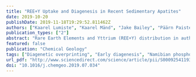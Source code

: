 ```yaml
---
title: "REE+Y Uptake and Diagenesis in Recent Sedimentary Apatites"
date: 2019-10-20
publishDate: 2019-11-18T19:29:52.811462Z
authors: ["Kaarel Lumiste", "Kaarel Mänd", "Jake Bailey", "Päärn Paiste", "Liisa Lang", "Aivo Lepland", "Kalle Kirsimäe"]
publication_types: ["2"]
abstract: "Rare Earth Elements and Yttrium (REE+Y) distribution in authigenic phases are frequently used as proxies for reconstructing past seawater conditions. Sedimentary apatite precipitates near the sediment-water interface and is therefore capable of recording the REE+Y composition of the overlying water column. While the overprinting of primary REE+Y signal during late stage diagenesis is a widely known phenomenon, less is known about early diagenetic effects. In this study, we investigate the REE+Y distribution in Recent sedimentary apatites found on the Namibian shelf using in situ mapping by laser ablation inductively coupled plasma mass spectrometry (LA-ICP-MS). The Namibian phosphorite deposits consist of reworked and redeposited pelletal apatitic grains, ranging from Miocene to Pleistocene in age, and pristine concretionary apatitic grains that formed during Pleistocene to Recent. The results of this study show that the REE+Y signatures of pelletal and concretionary apatitic grains are different with both types showing intragranular variability and differences between grain centers and rims. The REE+Y are concentrated in the external part of the apatitic grains, forming a 10–20 μm wide “enrichment zone”. While the central parts of apatitic grains are low in REE+Y (∑REE+Y $<$ 450 mg/kg), the external layers can reach ∑REE+Y concentrations as high as 4100 mg/kg. REE+Y patterns from the center of Recent concretionary apatitic grains are similar to the REE+Y distribution of modern seawater. Enriched rims of Recent concretionary apatitic grains as well as pelletal grains have lost the characteristic modern seawater features: negative Ce-anomaly and high Y/Ho ratio. The REE+Y patterns of these enrichment zones indicate REE+Y scavenging from suboxic-sulfidic pore water after burial or during precipitation at the fluctuating redoxcline. It is evident that REE+Y patterns in bulk digests of authigenic apatite cannot be relied on to record paleoseawater characteristics. Micro-scale REE+Y analyses of apatitic grains can, however, reveal aspects of their diagenetic histories."
featured: false
publication: "Chemical Geology"
tags: ["Diagenetic overprinting", "Early diagenesis", "Namibian phosphorites", "Rare Earth Elements", "REE+Y", "Sedimentary apatite"]
url_pdf: "http://www.sciencedirect.com/science/article/pii/S0009254119303602"
doi: "10.1016/j.chemgeo.2019.07.034"
---
```


